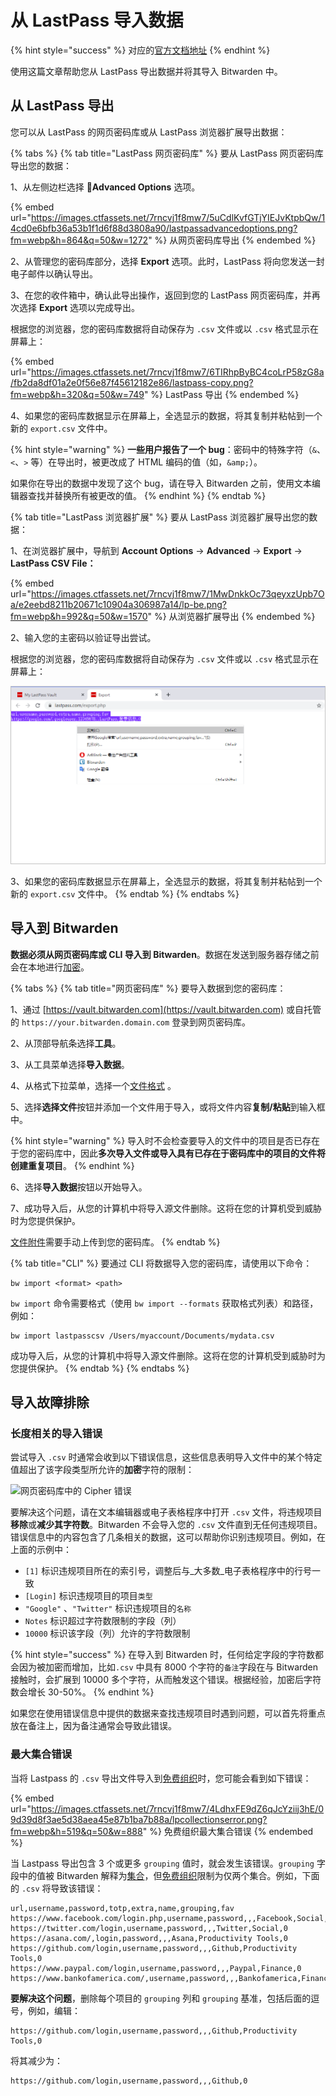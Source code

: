 # 从 LastPass 导入数据

{% hint style="success" %}
对应的[官方文档地址](https://bitwarden.com/help/article/import-from-lastpass/)
{% endhint %}

使用这篇文章帮助您从 LastPass 导出数据并将其导入 Bitwarden 中。

## 从 LastPass 导出 <a href="#export-from-lastpass" id="export-from-lastpass"></a>

您可以从 LastPass 的网页密码库或从 LastPass 浏览器扩展导出数据：

{% tabs %}
{% tab title="LastPass 网页密码库" %}
要从 LastPass 网页密码库导出您的数据：

1、从左侧边栏选择 **🚀Advanced Options** 选项。

{% embed url="https://images.ctfassets.net/7rncvj1f8mw7/5uCdlKvfGTjYIEJvKtpbQw/14cd0e6bfb36a53b1f1d6f88d3808a90/lastpassadvancedoptions.png?fm=webp&h=864&q=50&w=1272" %}
从网页密码库导出
{% endembed %}

2、从管理您的密码库部分，选择 **Export** 选项。此时，LastPass 将向您发送一封电子邮件以确认导出。

3、在您的收件箱中，确认此导出操作，返回到您的 LastPass 网页密码库，并再次选择 **Export** 选项以完成导出。

根据您的浏览器，您的密码库数据将自动保存为 `.csv` 文件或以 `.csv` 格式显示在屏幕上：

{% embed url="https://images.ctfassets.net/7rncvj1f8mw7/6TIRhpByBC4coLrP58zG8a/fb2da8df01a2e0f56e87f45612182e86/lastpass-copy.png?fm=webp&h=320&q=50&w=749" %}
LastPass 导出
{% endembed %}

4、如果您的密码库数据显示在屏幕上，全选显示的数据，将其复制并粘帖到一个新的 `export.csv` 文件中。

{% hint style="warning" %}
**一些用户报告了一个 bug**：密码中的特殊字符（`&`、`<`、`>` 等）在导出时，被更改成了 HTML 编码的值（如，`&amp;`）。

如果你在导出的数据中发现了这个 bug，请在导入 Bitwarden 之前，使用文本编辑器查找并替换所有被更改的值。
{% endhint %}
{% endtab %}

{% tab title="LastPass 浏览器扩展" %}
要从 LastPass 浏览器扩展导出您的数据：

1、在浏览器扩展中，导航到 **Account Options** → **Advanced** → **Export** → **LastPass CSV File：**

{% embed url="https://images.ctfassets.net/7rncvj1f8mw7/1MwDnkkOc73qeyxzUpb7Oa/e2eebd8211b20671c10904a306987a14/lp-be.png?fm=webp&h=992&q=50&w=1570" %}
从浏览器扩展导出
{% endembed %}

2、输入您的主密码以验证导出尝试。

根据您的浏览器，您的密码库数据将自动保存为 `.csv` 文件或以 `.csv` 格式显示在屏幕上：

![](../../.gitbook/assets/lastpass-copy.png)

3、如果您的密码库数据显示在屏幕上，全选显示的数据，将其复制并粘帖到一个新的 `export.csv` 文件中。
{% endtab %}
{% endtabs %}

## 导入到 Bitwarden <a href="#import-to-bitwarden" id="import-to-bitwarden"></a>

**数据必须从网页密码库或 CLI 导入到 Bitwarden**。数据在发送到服务器存储之前会在本地进行[加密](../../security/encryption.md)。

{% tabs %}
{% tab title="网页密码库" %}
要导入数据到您的密码库：

1、通过 [https://vault.bitwarden.com](https://vault.bitwarden.com) 或自托管的 `https://your.bitwarden.domain.com` 登录到网页密码库。

2、从顶部导航条选择**工具**。

3、从工具菜单选择**导入数据**。

4、从格式下拉菜单，选择一个[文件格式](../import-and-export-faqs.md#q-what-file-formats-does-bitwarden-support-for-import) 。

5、选择**选择文件**按钮并添加一个文件用于导入，或将文件内容**复制/粘贴**到输入框中。

{% hint style="warning" %}
导入时不会检查要导入的文件中的项目是否已存在于您的密码库中，因此**多次导入文件或导入具有已存在于密码库中的项目的文件将创建重复项目**。
{% endhint %}

6、选择**导入数据**按钮以开始导入。

7、成功导入后，从您的计算机中将导入源文件删除。这将在您的计算机受到威胁时为您提供保护。

[文件附件](../../your-vault/file-attachments.md)需要手动上传到您的密码库。
{% endtab %}

{% tab title="CLI" %}
要通过 CLI 将数据导入您的密码库，请使用以下命令：

```shell
bw import <format> <path>
```

`bw import` 命令需要格式（使用 `bw import --formats` 获取格式列表）和路径，例如：

```shell
bw import lastpasscsv /Users/myaccount/Documents/mydata.csv
```

成功导入后，从您的计算机中将导入源文件删除。这将在您的计算机受到威胁时为您提供保护。
{% endtab %}
{% endtabs %}

## 导入故障排除 <a href="#import-troubleshooting" id="import-troubleshooting"></a>

### 长度相关的导入错误 <a href="#length-related-import-errors" id="length-related-import-errors"></a>

尝试导入 `.csv` 时通常会收到以下错误信息，这些信息表明导入文件中的某个特定值超出了该字段类型所允许的**加密**字符的限制：

![网页密码库中的 Cipher 错误](../../.gitbook/assets/ciphererror\_2021.png)

要解决这个问题，请在文本编辑器或电子表格程序中打开 `.csv` 文件，将违规项目**移除**或**减少其字符数**。Bitwarden 不会导入您的 `.csv` 文件直到无任何违规项目。错误信息中的内容包含了几条相关的数据，这可以帮助你识别违规项目。例如，在上面的示例中：

* `[1]` 标识违规项目所在的索引号，调整后与_大多数_电子表格程序中的行号一致
* `[Login]` 标识违规项目的项目`类型`
* `"Google"` 、`"Twitter"` 标识违规项目的`名称`
* `Notes` 标识超过字符数限制的字段（列）
* `10000` 标识该字段（列）允许的字符数限制

{% hint style="success" %}
在导入到 Bitwarden 时，任何给定字段的字符数都会因为被加密而增加，比如`.csv` 中具有 8000 个字符的`备注`字段在与 Bitwarden 接触时，会扩展到 10000 多个字符，从而触发这个错误。根据经验，加密后字符数会增长 30-50%。
{% endhint %}

如果您在使用错误信息中提供的数据来查找违规项目时遇到问题，可以首先将重点放在备注上，因为备注通常会导致此错误。

### 最大集合错误 <a href="#maximum-collections-error" id="maximum-collections-error"></a>

当将 Lastpass 的 `.csv` 导出文件导入到[免费组织](../../plans-and-pricing/about-bitwarden-plans.md)时，您可能会看到如下错误：

{% embed url="https://images.ctfassets.net/7rncvj1f8mw7/4LdhxFE9dZ6qJcYziij3hE/09d39d8f3ae5d38aea45e87b1ba7b88a/lpcollectionserror.png?fm=webp&h=519&q=50&w=888" %}
免费组织最大集合错误
{% endembed %}

当 Lastpass 导出包含 3 个或更多 `grouping` 值时，就会发生该错误。`grouping` 字段中的值被 Bitwarden 解释为[集合](../../organizations/collections.md)，但[免费组织](../../plans-and-pricing/about-bitwarden-plans.md)限制为仅两个集合。例如，下面的 `.csv` 将导致该错误：

```
url,username,password,totp,extra,name,grouping,fav
https://www.facebook.com/login.php,username,password,,,Facebook,Social,0
https://twitter.com/login,username,password,,,Twitter,Social,0
https://asana.com/,login,password,,,Asana,Productivity Tools,0
https://github.com/login,username,password,,,Github,Productivity Tools,0
https://www.paypal.com/login,username,password,,,Paypal,Finance,0
https://www.bankofamerica.com/,username,password,,,Bankofamerica,Finance,0
```

**要解决这个问题**，删除每个项目的 `grouping` 列和 `grouping` 基准，包括后面的逗号，例如，编辑：

```
https://github.com/login,username,password,,,Github,Productivity Tools,0
```

将其减少为：

```
https://github.com/login,username,password,,,Github,0
```
